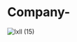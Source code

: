 # Company-
![lxll (15)](https://github.com/SakthiMS1920/Company-/assets/127119001/1a8a760d-fe37-4ee7-af92-8bf846d188b1)
